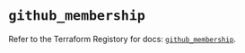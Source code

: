 # `github_membership`

Refer to the Terraform Registory for docs: [`github_membership`](https://registry.terraform.io/providers/integrations/github/5.32.0/docs/resources/membership).
